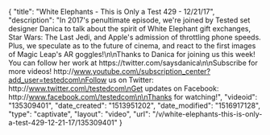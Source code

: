 {
    "title": "White Elephants - This is Only a Test 429 - 12\/21\/17",
    "description": "In 2017's penultimate episode, we're joined by Tested set designer Danica to talk about the spirit of White Elephant gift exchanges, Star Wars: The Last Jedi, and Apple's admission of throttling phone speeds. Plus, we speculate as to the future of cinema, and react to the first images of Magic Leap's AR goggles!\n\nThanks to Danica for joining us this week! You can follow her work at https:\/\/twitter.com\/saysdanica\n\nSubscribe for more videos! http:\/\/www.youtube.com\/subscription_center?add_user=testedcom\nFollow us on Twitter: http:\/\/www.twitter.com\/testedcom\nGet updates on Facebook: http:\/\/www.facebook.com\/testedcom\n\nThanks for watching!",
    "videoid": "135309401",
    "date_created": "1513951202",
    "date_modified": "1516917128",
    "type": "captivate",
    "layout": "video",
    "url": "\/v\/white-elephants-this-is-only-a-test-429-12-21-17\/135309401"
}